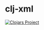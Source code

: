 # clj-xml

[![Clojars Project](https://img.shields.io/clojars/v/org.clojars.lmchoi/clj-xml.svg)](https://clojars.org/org.clojars.lmchoi/clj-xml)

